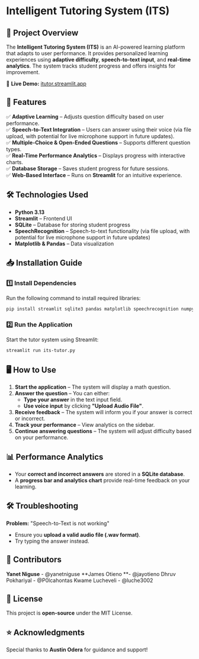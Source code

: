 # Intelligent Tutoring System (ITS)

## 📌 Project Overview
The **Intelligent Tutoring System (ITS)** is an AI-powered learning platform that adapts to user performance. It provides personalized learning experiences using **adaptive difficulty**, **speech-to-text input**, and **real-time analytics**. The system tracks student progress and offers insights for improvement.

🔗 **Live Demo:** [itutor.streamlit.app](https://itutor.streamlit.app/)

## 🚀 Features
✅ **Adaptive Learning** – Adjusts question difficulty based on user performance.  
✅ **Speech-to-Text Integration** – Users can answer using their voice (via file upload, with potential for live microphone support in future updates).  
✅ **Multiple-Choice & Open-Ended Questions** – Supports different question types.  
✅ **Real-Time Performance Analytics** – Displays progress with interactive charts.  
✅ **Database Storage** – Saves student progress for future sessions.  
✅ **Web-Based Interface** – Runs on **Streamlit** for an intuitive experience.  

## 🛠️ Technologies Used
- **Python 3.13**
- **Streamlit** – Frontend UI
- **SQLite** – Database for storing student progress
- **SpeechRecognition** – Speech-to-text functionality (via file upload, with potential for live microphone support in future updates)
- **Matplotlib & Pandas** – Data visualization

## 📥 Installation Guide
### 1️⃣ Install Dependencies
Run the following command to install required libraries:
```bash
pip install streamlit sqlite3 pandas matplotlib speechrecognition numpy
```

### 2️⃣ Run the Application
Start the tutor system using Streamlit:
```bash
streamlit run its-tutor.py
```

## 🖥️ How to Use
1. **Start the application** – The system will display a math question.
2. **Answer the question** – You can either:
   - **Type your answer** in the text input field.
   - **Use voice input** by clicking **"Upload Audio File"**.
3. **Receive feedback** – The system will inform you if your answer is correct or incorrect.
4. **Track your performance** – View analytics on the sidebar.
5. **Continue answering questions** – The system will adjust difficulty based on your performance.

## 📊 Performance Analytics
- Your **correct and incorrect answers** are stored in a **SQLite database**.
- A **progress bar and analytics chart** provide real-time feedback on your learning.

## 🛠️ Troubleshooting
**Problem:** "Speech-to-Text is not working"
- Ensure you **upload a valid audio file (.wav format)**.
- Try typing the answer instead.

## 👥 Contributors
**Yanet Niguse** - @yanetniguse
**James Otieno **- @jayotieno
Dhruv Pokhariyal - @P0lcahontas
Kwame Lucheveli - @luche3002

## 📜 License
This project is **open-source** under the MIT License.

## ⭐ Acknowledgments
Special thanks to **Austin Odera** for guidance and support!

